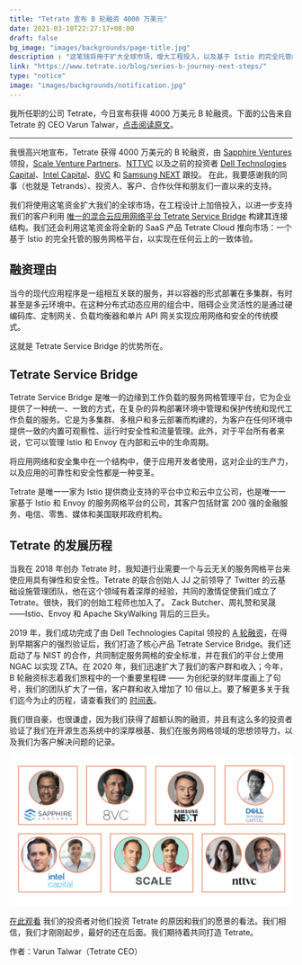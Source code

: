 ```yaml
---
title: "Tetrate 宣布 B 轮融资 4000 万美元"
date: 2021-03-10T22:27:17+08:00
draft: false
bg_image: "images/backgrounds/page-title.jpg"
description : "这笔钱将用于扩大全球市场，增大工程投入，以及基于 Istio 的完全托管的服务网格平台 SaaS 服务 Tetrate Cloud。"
link: "https://www.tetrate.io/blog/series-b-journey-next-steps/"
type: "notice"
image: "images/backgrounds/notification.jpg"
---
```


我所任职的公司 Tetrate，今日宣布获得 4000 万美元 B 轮融资。下面的公告来自 Tetrate 的 CEO Varun Talwar，[点击阅读原文](https://www.tetrate.io/blog/series-b-journey-next-steps/)。

---

我很高兴地宣布，Tetrate 获得 4000 万美元的 B 轮融资，由 [Sapphire Ventures](https://sapphireventures.com/) 领投，[Scale Venture Partners](https://www.scalevp.com/)、[NTTVC](https://nttvc.com/) 以及之前的投资者 [Dell Technologies Capital](https://cts.businesswire.com/ct/CT?id=smartlink&url=http%3A%2F%2Fwww.delltechcapital.com&esheet=51953871&newsitemid=20190313005213&lan=en-US&anchor=Dell+Technologies+Capital&index=2&md5=f840ab2ddc35ab4c1bce374f80f5a7a2)、[Intel Capital](https://cts.businesswire.com/ct/CT?id=smartlink&url=http%3A%2F%2Fwww.intelcapital.com%2F&esheet=51953871&newsitemid=20190313005213&lan=en-US&anchor=Intel+Capital&index=4&md5=61b620af4f7e536f666775ad0da478e0)、[8VC](https://cts.businesswire.com/ct/CT?id=smartlink&url=https%3A%2F%2F8vc.com&esheet=51953871&newsitemid=20190313005213&lan=en-US&anchor=8VC&index=3&md5=7a8ee558de22296c3c975a0b8ca03c5f) 和 [Samsung NEXT](https://cts.businesswire.com/ct/CT?id=smartlink&url=https%3A%2F%2Fsamsungnext.com&esheet=51953871&newsitemid=20190313005213&lan=en-US&anchor=Samsung+NEXT&index=6&md5=f5bfec71580bb455887d46463ebc80fd) 跟投。 在此，我要感谢我的同事（也就是 Tetrands）、投资人、客户、合作伙伴和朋友们一直以来的支持。

我们将使用这笔资金扩大我们的全球市场，在工程设计上加倍投入，以进一步支持我们的客户利用 [唯一的混合云应用网络平台 Tetrate Service Bridge](https://www.tetrate.io/tetrate-service-bridge/) 构建其连接结构。我们还会利用这笔资金将全新的 SaaS 产品 Tetrate Cloud 推向市场：一个基于 Istio 的完全托管的服务网格平台，以实现在任何云上的一致体验。

## 融资理由

当今的现代应用程序是一组相互关联的服务，并以容器的形式部署在多集群，有时甚至是多云环境中。在这种分布式动态应用的组合中，阻碍企业灵活性的是通过硬编码库、定制网关、负载均衡器和单片 API 网关实现应用网络和安全的传统模式。

这就是 Tetrate Service Bridge 的优势所在。

## Tetrate Service Bridge

Tetrate Service Bridge 是唯一的边缘到工作负载的服务网格管理平台，它为企业提供了一种统一、一致的方式，在复杂的异构部署环境中管理和保护传统和现代工作负载的服务。它是为多集群、多租户和多云部署而构建的，为客户在任何环境中提供一致的内置可观察性、运行时安全性和流量管理。此外，对于平台所有者来说，它可以管理 Istio 和 Envoy 在内部和云中的生命周期。

将应用网络和安全集中在一个结构中，便于应用开发者使用，这对企业的生产力，以及应用的可靠性和安全性都是一种变革。

Tetrate 是唯一一家为 Istio 提供商业支持的平台中立和云中立公司，也是唯一一家基于 Istio 和 Envoy 的服务网格平台的公司，其客户包括财富 200 强的金融服务、电信、零售、媒体和美国联邦政府机构。

## Tetrate 的发展历程

当我在 2018 年创办 Tetrate 时，我知道行业需要一个与云无关的服务网格平台来使应用具有弹性和安全性。Tetrate 的联合创始人 JJ 之前领导了 Twitter 的云基础设施管理团队，他在这个领域有着深厚的经验，共同的激情促使我们成立了 Tetrate。很快，我们的创始工程师也加入了。 Zack Butcher、周礼赞和吴晟 ——Istio、Envoy 和 Apache SkyWalking 背后的三巨头。

2019 年，我们成功完成了由 Dell Technologies Capital 领投的 [A 轮融资](https://www.businesswire.com/news/home/20190313005213/en/Key-Contributors-of-Envoy-and-Istio-Projects-Launch-Tetrate-with-12.5M-in-Funding-to-Create-Enterprise-Grade-Service-Mesh)，在得到早期客户的强烈验证后，我们打造了核心产品 Tetrate Service Bridge。我们还启动了与 NIST 的合作，共同制定服务网格的安全标准，并在我们的平台上使用 NGAC 以实现 ZTA。在 2020 年，我们迅速扩大了我们的客户群和收入；今年，B 轮融资标志着我们旅程中的一个重要里程碑 —— 为创纪录的财年度画上了句号，我们的团队扩大了一倍，客户群和收入增加了 10 倍以上。要了解更多关于我们迄今为止的历程，请查看我们的 [时间表](http://www.tetrate.io/about)。

我们很自豪，也很谦虚，因为我们获得了超额认购的融资，并且有这么多的投资者验证了我们在开源生态系统中的深厚根基、我们在服务网格领域的思想领导力，以及我们为客户解决问题的记录。

![Tetrate B 轮融资投资者](008eGmZEgy1gof7432a2vj30sg0f4tgi.jpg)

[在此观看](http://www.tetrate.io/about) 我们的投资者对他们投资 Tetrate 的原因和我们的愿景的看法。我们相信，我们才刚刚起步，最好的还在后面。我们期待着共同打造 Tetrate。

作者：Varun Talwar（Tetrate CEO）
